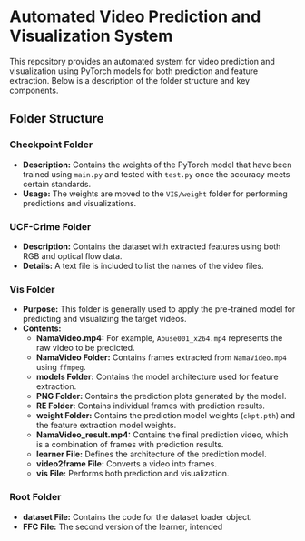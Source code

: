 # Automated Video Prediction and Visualization System

This repository provides an automated system for video prediction and visualization using PyTorch models for both prediction and feature extraction. Below is a description of the folder structure and key components.

## Folder Structure

### Checkpoint Folder
- **Description:** Contains the weights of the PyTorch model that have been trained using `main.py` and tested with `test.py` once the accuracy meets certain standards.
- **Usage:** The weights are moved to the `VIS/weight` folder for performing predictions and visualizations.

### UCF-Crime Folder
- **Description:** Contains the dataset with extracted features using both RGB and optical flow data.
- **Details:** A text file is included to list the names of the video files.

### Vis Folder
- **Purpose:** This folder is generally used to apply the pre-trained model for predicting and visualizing the target videos.
- **Contents:**
  - **NamaVideo.mp4:** For example, `Abuse001_x264.mp4` represents the raw video to be predicted.
  - **NamaVideo Folder:** Contains frames extracted from `NamaVideo.mp4` using `ffmpeg`.
  - **models Folder:** Contains the model architecture used for feature extraction.
  - **PNG Folder:** Contains the prediction plots generated by the model.
  - **RE Folder:** Contains individual frames with prediction results.
  - **weight Folder:** Contains the prediction model weights (`ckpt.pth`) and the feature extraction model weights.
  - **NamaVideo_result.mp4:** Contains the final prediction video, which is a combination of frames with prediction results.
  - **learner File:** Defines the architecture of the prediction model.
  - **video2frame File:** Converts a video into frames.
  - **vis File:** Performs both prediction and visualization.

### Root Folder
- **dataset File:** Contains the code for the dataset loader object.
- **FFC File:** The second version of the learner, intended 
